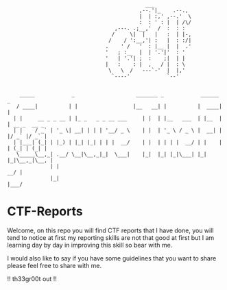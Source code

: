 
                                                                 
                                                                 
                                                 ___             
                                               ,--.'|_    .--.,  
                                               |  | :,' ,--.'  \ 
                                               :  : ' : |  | /\/ 
                                       ,---. .;__,'  /  :  : :   
                                      /     \|  |   |   :  | |-, 
                                     /    / ':__,'| :   |  : :/| 
                                    .    ' /   '  : |__ |  |  .' 
                                    '   ; :__  |  | '.'|'  : '   
                                    '   | '.'| ;  :    ;|  | |   
                                    |   :    : |  ,   / |  : \   
                                     \   \  /   ---`-'  |  |,'   
                                      `----'            `--'     
                                                                 

        _____            _                    _______ _            ______ _             
       / ____|          | |                  |__   __| |          |  ____| |            
      | |     __ _ _ __ | |_ _   _ _ __ ___     | |  | |__   ___  | |__  | | __ _  __ _ 
      | |    / _` | '_ \| __| | | | '__/ _ \    | |  | '_ \ / _ \ |  __| | |/ _` |/ _` |
      | |___| (_| | |_) | |_| |_| | | |  __/    | |  | | | |  __/ | |    | | (_| | (_| |
       \_____\__,_| .__/ \__|\__,_|_|  \___|    |_|  |_| |_|\___| |_|    |_|\__,_|\__, |
                  | |                                                              __/ |
                  |_|                                                             |___/ 


# CTF-Reports

Welcome, on this repo you will find CTF reports that I have done, you will tend to notice at first my reporting skills are not that good at first but I am learning day by day in improving this skill so bear with me.

I would also like to say if you have some guidelines that you want to share please feel free to share with me.

!! th33gr00t out !! 
